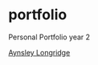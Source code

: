 # portfolio
Personal Portfolio year 2

[Aynsley Longridge](https://AynsleyLongridge.github.io/portfolio/PORTFOLIO2/home.html)
